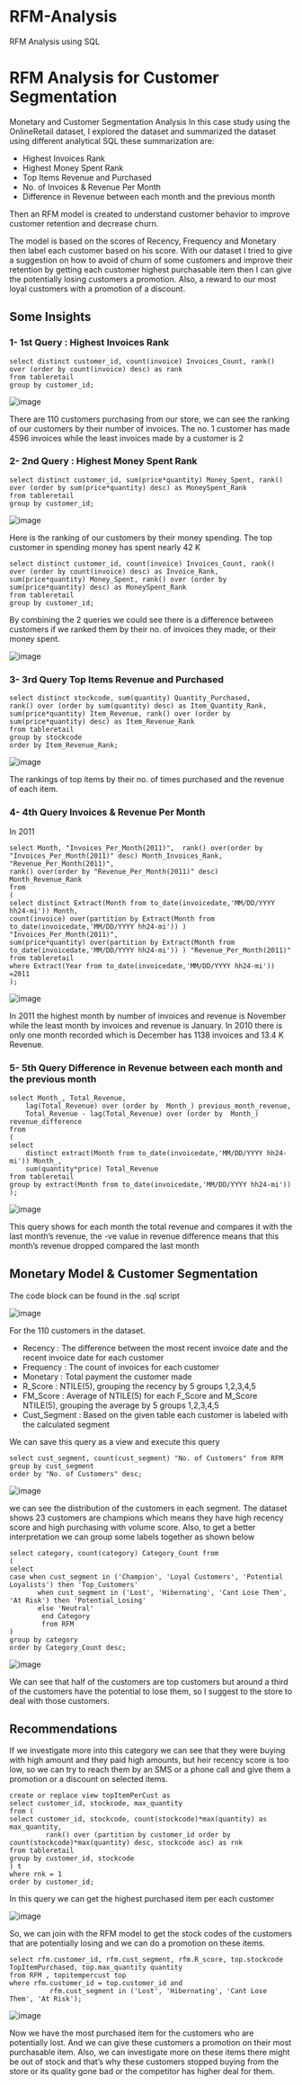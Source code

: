 # RFM-Analysis
RFM Analysis using SQL
# RFM Analysis for Customer Segmentation
Monetary and Customer Segmentation Analysis
In this case study using the OnlineRetail dataset, I explored the dataset and summarized the dataset using different analytical SQL these summarization are:
*	Highest Invoices Rank
*	Highest Money Spent Rank
*	Top Items Revenue and Purchased
*	No. of Invoices & Revenue Per Month
*	Difference in Revenue between each month and the previous month

Then an RFM model is created to understand customer behavior to improve customer retention and decrease churn.

The model is based on the scores of Recency, Frequency and Monetary then label each customer based on his score. 
With our dataset I tried to give a suggestion on how to avoid of churn of some customers and improve their retention by getting each customer highest purchasable item then I can give the potentially losing customers a promotion. Also, a reward to our most loyal customers with a promotion of a discount. 

## Some Insights
### 1- 1st Query : Highest Invoices Rank
```
select distinct customer_id, count(invoice) Invoices_Count, rank() over (order by count(invoice) desc) as rank
from tableretail
group by customer_id;
 ```
 
 ![image](https://user-images.githubusercontent.com/76915795/222925534-bcd9bf6d-c9fb-4509-b7d6-a4658e250743.png)

There are 110 customers purchasing from our store, we can see the ranking of our customers by their number of invoices. The no. 1 customer has made 4596 invoices while the least invoices made by a customer is 2 
### 2- 2nd Query : Highest Money Spent Rank
```
select distinct customer_id, sum(price*quantity) Money_Spent, rank() over (order by sum(price*quantity) desc) as MoneySpent_Rank
from tableretail
group by customer_id;
 ```

 ![image](https://user-images.githubusercontent.com/76915795/222925549-9aa5992e-6aaf-4ac2-9fc6-5cde2219046f.png)

Here is the ranking of our customers by their money spending. The top customer in spending money has spent nearly 42 K 
```
select distinct customer_id, count(invoice) Invoices_Count, rank() over (order by count(invoice) desc) as Invoice_Rank,
sum(price*quantity) Money_Spent, rank() over (order by sum(price*quantity) desc) as MoneySpent_Rank
from tableretail
group by customer_id;
```
By combining the 2 queries we could see there is a difference between customers if we ranked them by their no. of invoices they made, or their money spent.

![image](https://user-images.githubusercontent.com/76915795/222925554-0d861d2c-ebe1-4eb2-990d-b9f3f5bdccfa.png)

### 3- 3rd Query Top Items Revenue and Purchased
```
select distinct stockcode, sum(quantity) Quantity_Purchased,
rank() over (order by sum(quantity) desc) as Item_Quantity_Rank,
sum(price*quantity) Item_Revenue, rank() over (order by sum(price*quantity) desc) as Item_Revenue_Rank
from tableretail
group by stockcode
order by Item_Revenue_Rank;
```
![image](https://user-images.githubusercontent.com/76915795/222925562-8977767d-93a2-4c1a-b51b-fe4b585ccbc3.png)

 
The rankings of top items by their no. of times purchased and the revenue of each item.

### 4- 4th Query Invoices & Revenue Per Month
In 2011
```
select Month, "Invoices_Per_Month(2011)",  rank() over(order by "Invoices_Per_Month(2011)" desc) Month_Invoices_Rank,
"Revenue_Per_Month(2011)",
rank() over(order by "Revenue_Per_Month(2011)" desc) Month_Revenue_Rank
from
(
select distinct Extract(Month from to_date(invoicedate,'MM/DD/YYYY hh24-mi')) Month, 
count(invoice) over(partition by Extract(Month from to_date(invoicedate,'MM/DD/YYYY hh24-mi')) ) "Invoices_Per_Month(2011)",
sum(price*quantity) over(partition by Extract(Month from to_date(invoicedate,'MM/DD/YYYY hh24-mi')) ) "Revenue_Per_Month(2011)"
from tableretail
where Extract(Year from to_date(invoicedate,'MM/DD/YYYY hh24-mi')) =2011
);
 ```
![image](https://user-images.githubusercontent.com/76915795/222925569-342d1147-d489-476b-8f1c-edfc0bab3826.png)

In 2011 the highest month by number of invoices and revenue is November while the least month by invoices and revenue is January. 
In 2010 there is only one month recorded which is December has 1138 invoices and 13.4 K Revenue.


### 5- 5th Query Difference in Revenue between each month and the previous month
```
select Month_, Total_Revenue,
    lag(Total_Revenue) over (order by  Month_) previous_month_revenue,
    Total_Revenue - lag(Total_Revenue) over (order by  Month_) revenue_difference
from 
(
select
    distinct extract(Month from to_date(invoicedate,'MM/DD/YYYY hh24-mi')) Month_,
    sum(quantity*price) Total_Revenue
from tableretail
group by extract(Month from to_date(invoicedate,'MM/DD/YYYY hh24-mi'))
);
```
 ![image](https://user-images.githubusercontent.com/76915795/222925575-88b67735-8123-4e92-80ad-8e5a95c77b32.png)

This query shows for each month the total revenue and compares it with the last month’s revenue, the -ve value in revenue difference means that this month’s revenue dropped compared the last month

## Monetary Model & Customer Segmentation
The code block can be found in the .sql script

![image](https://user-images.githubusercontent.com/76915795/222925719-3aeb2526-7a18-4c13-9ffa-73af7a9ddf05.png)

For the 110 customers in the dataset.
*	Recency : The difference between the most recent invoice date and the recent invoice date for each customer 
*	Frequency : The count of invoices for each customer
*	Monetary : Total payment the customer made 
*	R_Score : NTILE(5), grouping the recency by 5 groups 1,2,3,4,5
*	FM_Score : Average of NTILE(5) for each F_Score and M_Score NTILE(5), grouping the average by 5 groups 1,2,3,4,5
*	Cust_Segment : Based on the given table each customer is labeled with the calculated segment

We can save this query as a view and execute this query
```
select cust_segment, count(cust_segment) "No. of Customers" from RFM
group by cust_segment
order by "No. of Customers" desc;
```
![image](https://user-images.githubusercontent.com/76915795/222925843-5bd6e4bb-3231-46db-be84-caedc818bab4.png)

 
we can see the distribution of the customers in each segment. The dataset shows 23 customers are champions which means they have high recency score and high purchasing with volume score. 
Also, to get a better interpretation we can group some labels together as shown below 
```
select category, count(category) Category_Count from
(
select 
case when cust_segment in ('Champion', 'Loyal Customers', 'Potential Loyalists') then 'Top_Customers'
       when cust_segment in ('Lost', 'Hibernating', 'Cant Lose Them', 'At Risk') then 'Potential_Losing'
       else 'Neutral'
        end Category
        from RFM
)
group by category
order by Category_Count desc;
 ```
![image](https://user-images.githubusercontent.com/76915795/222925840-efafa8c3-ad6e-4d06-a3be-85fa9212b3ff.png)


We can see that half of the customers are top customers but around a third of the customers have the potential to lose them, so I suggest to the store to deal with those customers. 

## Recommendations
If we investigate more into this category we can see that they were buying with high amount and they paid high amounts, but heir recency score is too low, so we can try to reach them by an SMS or a phone call and give them a promotion or a discount on selected items. 
```
create or replace view topItemPerCust as
select customer_id, stockcode, max_quantity
from (
select customer_id, stockcode, count(stockcode)*max(quantity) as max_quantity, 
         rank() over (partition by customer_id order by count(stockcode)*max(quantity) desc, stockcode asc) as rnk
from tableretail
group by customer_id, stockcode
) t
where rnk = 1 
order by customer_id;
```

In this query we can get the highest purchased item per each customer 

 ![image](https://user-images.githubusercontent.com/76915795/222925858-cd1cfd2b-a681-4446-904a-bad912549d5f.png)

So, we can join with the RFM model to get the stock codes of the customers that are potentially losing and we can do a promotion on these items.
```
select rfm.customer_id, rfm.cust_segment, rfm.R_score, top.stockcode TopItemPurchased, top.max_quantity quantity
from RFM , topitempercust top
where rfm.customer_id = top.customer_id and 
          rfm.cust_segment in ('Lost', 'Hibernating', 'Cant Lose Them', 'At Risk');
 ```
 ![image](https://user-images.githubusercontent.com/76915795/222925867-235c08a6-648e-4f8d-8968-1bdb7f2eaced.png)

Now we have the most purchased item for the customers who are potentially lost. And we can give these customers a promotion on their most purchasable item. 
Also, we can investigate more on these items there might be out of stock and that’s why these customers stopped buying from the store or its quality gone bad or the competitor has higher deal for them.


